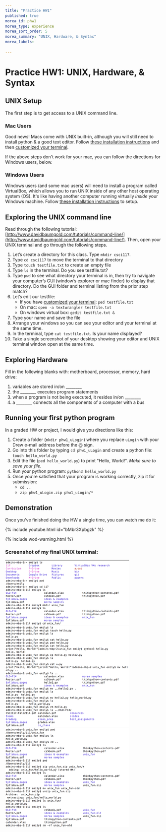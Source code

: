 ```yaml
---
title: "Practice HW1"
published: true
morea_id: phw1
morea_type: experience
morea_sort_order: 5
morea_summary: "UNIX, Hardware, & Syntax"
morea_labels:

---
```

# Practice HW1: UNIX, Hardware, & Syntax

## UNIX Setup

The first step is to get access to a UNIX command line.

### Mac Users

Good news! Macs come with UNIX built-in, although you will still need to install python & a good text editor. Follow [these installation instructions](install-mac.html) and then [customized your terminal](unix-custom.html).

If the above steps don't work for your mac, you can follow the directions for Windows users, below.

### Windows Users

Windows users (and some mac users) will need to install a program called VirtualBox, which allows you to run UNIX inside of any other host operating system (OS). It's like having another computer running virtually *inside* your Windows machine. Follow [these installation instructions](install-windows.html) to setup.

## Exploring the UNIX command line

Read through the following tutorial: [http://www.davidbaumgold.com/tutorials/command-line/](http://www.davidbaumgold.com/tutorials/command-line/). Then, open your UNIX terminal and go through the following steps.

1. Let’s create a directory for this class. Type `mkdir csci117`.
1. Type `cd csci117` to move the terminal to that directory
1. Type `touch testfile.txt` to create an empty file
1. Type `ls` in the terminal. Do you see testfile.txt?
1. Type `pwd` to see what directory your terminal is in, then try to navigate your computer’s GUI (window’s explorer or mac finder) to display that directory. Do the GUI folder and terminal listing from the prior step match?
1. Let’s edit our testfile:
    - If you have [customized your terminal](unix-custom.html): `ped testfile.txt`
    - On mac: `open -a textwrangler testfile.txt`
    - On windows virtual box: `gedit testfile.txt &`
1. Type your name and save the file
1. Arrange your windows so you can see your editor and your terminal at the same time.
1. In the terminal, type `cat testfile.txt`. Is your name displayed?
1. Take a single screenshot of your desktop showing your editor and UNIX terminal window open at the same time.

## Exploring Hardware

Fill in the following blanks with: motherboard, processor, memory, hard drive:

  1. variables are stored in/on ________
  1. the ________ executes program statements
  1. when a program is not being executed, it resides in/on ________
  1. a ________ connects all the components of a computer with a bus

## Running your first python program

In a graded HW or project, I would give you directions like this:

1. Create a folder (`mkdir phw1_uLogin`) where you replace `uLogin` with your Drew e-mail address before the @ sign.
2. Go into this folder by typing `cd phw1_uLogin` and create a python file: `touch hello_world.py`
3. Edit the file (`ped hello_world.py`) to print "Hello, World!". *Make sure to save your file.*
4. Run your python program: `python3 hello_world.py`
5. Once you're satisfied that your program is working correctly, zip it for submission:
    - `cd ..`
    - `zip phw1_uLogin.zip phw1_uLogin/*`

## Demonstration

Once you've finished doing the HW a single time, you can watch me do it:

{% include youtube.html id="bMbr3Xpbgzk" %}

{% include wod-warning.html %}

### Screenshot of my final UNIX terminal:

<a href="terminalA.png"><img src="terminalA.png" width="400"/></a><BR>
<a href="terminalB.png"><img src="terminalB.png" width="400"/></a><BR>
<a href="terminalC.png"><img src="terminalC.png" width="400"/></a>

<!--## Demonstration

Once you've finished doing the HW a single time, watch me do it:

{% include youtube.html id="CIC9W_H1TjA" %}

{% include wod-warning.html %}-->

<!--## Solutions

### My Final UNIX Screenshot

<a href="screenshot.png"><img src="screenshot.png" width="400"/></a>

### Solutions to Hardware Questions

<a href="HardwareSolutions.png"><img src="HardwareSolutions.png" width="400"/></a>-->